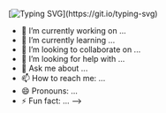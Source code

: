 [![Typing SVG](https://readme-typing-svg.herokuapp.com/?lines=Hello+There!+👋;My+name+is+Shammi+Udumalagala+;Thanks+for+stopping+by!)](https://git.io/typing-svg)

- 🔭 I’m currently working on ...
- 🌱 I’m currently learning ...
- 👯 I’m looking to collaborate on ...
- 🤔 I’m looking for help with ...
- 💬 Ask me about ...
- 📫 How to reach me: ...
- 😄 Pronouns: ...
- ⚡ Fun fact: ...
-->
